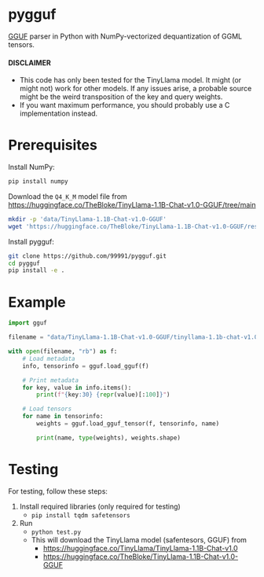 # pygguf

[GGUF](https://github.com/ggerganov/ggml/blob/master/docs/gguf.md) parser in Python with NumPy-vectorized dequantization of GGML tensors.

#### DISCLAIMER

* This code has only been tested for the TinyLlama model. It might (or might not) work for other models.
If any issues arise, a probable source might be the weird transposition of the key and query weights.
* If you want maximum performance, you should probably use a C implementation instead.

# Prerequisites

Install NumPy:

```bash
pip install numpy
```

Download the `Q4_K_M` model file from https://huggingface.co/TheBloke/TinyLlama-1.1B-Chat-v1.0-GGUF/tree/main

```bash
mkdir -p 'data/TinyLlama-1.1B-Chat-v1.0-GGUF'
wget 'https://huggingface.co/TheBloke/TinyLlama-1.1B-Chat-v1.0-GGUF/resolve/main/tinyllama-1.1b-chat-v1.0.Q4_K_M.gguf?download=true' -O 'data/TinyLlama-1.1B-Chat-v1.0-GGUF/tinyllama-1.1b-chat-v1.0.Q4_K_M.gguf'
```

Install pygguf:

```bash
git clone https://github.com/99991/pygguf.git
cd pygguf
pip install -e .
```

# Example

```python
import gguf

filename = "data/TinyLlama-1.1B-Chat-v1.0-GGUF/tinyllama-1.1b-chat-v1.0.Q4_K_M.gguf"

with open(filename, "rb") as f:
    # Load metadata
    info, tensorinfo = gguf.load_gguf(f)

    # Print metadata
    for key, value in info.items():
        print(f"{key:30} {repr(value)[:100]}")

    # Load tensors
    for name in tensorinfo:
        weights = gguf.load_gguf_tensor(f, tensorinfo, name)

        print(name, type(weights), weights.shape)
```

# Testing

For testing, follow these steps:

1. Install required libraries (only required for testing)
    * `pip install tqdm safetensors`
2. Run
    * `python test.py`
    * This will download the TinyLlama model (safentesors, GGUF) from
        * https://huggingface.co/TinyLlama/TinyLlama-1.1B-Chat-v1.0
        * https://huggingface.co/TheBloke/TinyLlama-1.1B-Chat-v1.0-GGUF
